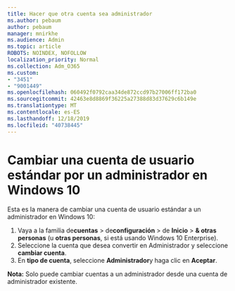 ```yaml
---
title: Hacer que otra cuenta sea administrador
ms.author: pebaum
author: pebaum
manager: mnirkhe
ms.audience: Admin
ms.topic: article
ROBOTS: NOINDEX, NOFOLLOW
localization_priority: Normal
ms.collection: Adm_O365
ms.custom:
- "3451"
- "9001449"
ms.openlocfilehash: 060492f0792caa34de872ccd97b27006ff172ba0
ms.sourcegitcommit: 42463e8d8869f36225a27388d83d37629c6b149e
ms.translationtype: MT
ms.contentlocale: es-ES
ms.lasthandoff: 12/18/2019
ms.locfileid: "40738445"
---
```

# <a name="change-a-standard-user-account-to-an-administrator-in-windows-10"></a>Cambiar una cuenta de usuario estándar por un administrador en Windows 10

Esta es la manera de cambiar una cuenta de usuario estándar a un administrador en Windows 10:

1. Vaya a la familia de**cuentas** > de**configuración** > de **Inicio** > **& otras personas** (u **otras personas**, si está usando Windows 10 Enterprise).
2. Seleccione la cuenta que desea convertir en Administrador y seleccione **cambiar cuenta**.
3. En **tipo de cuenta**, seleccione **Administrador**y haga clic en **Aceptar**.

**Nota:** Solo puede cambiar cuentas a un administrador desde una cuenta de administrador existente.